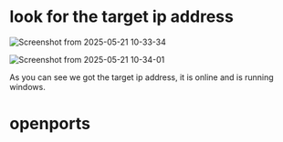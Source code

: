 # look for the target ip address

![Screenshot from 2025-05-21 10-33-34](https://github.com/user-attachments/assets/c67dcc95-eab3-4a14-918c-f58b520a0f2c)

![Screenshot from 2025-05-21 10-34-01](https://github.com/user-attachments/assets/c7a7adae-2d80-49ca-ae6c-3c7ee790974e)

As you can see we got the target ip address, it is online and is running windows.

# openports
